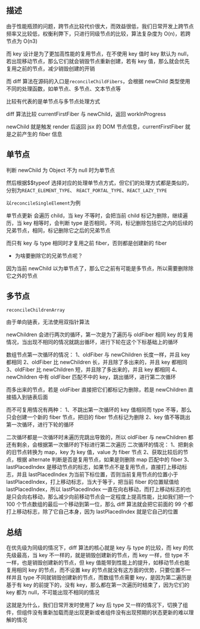 ## 描述

由于性能瓶颈的问题，跨节点比较代价很大，而效益很低，我们日常开发上跨节点频率又比较低，权衡利弊下，只进行同级节点的比较，算法复杂度为 O(n)，若跨节点为 O(n3)

而 key 设计是为了更加高性能的复用节点，在不使用 key 值时 key 默认为 null，若出现移动节点，那么它们就会销毁节点重新创建，若有 key 值，那么就会优先复用之前的节点，减少销毁创建的开销

而 diff 算法在源码的入口是`reconcileChildFibers`，会根据 newChild 类型使用不同的处理函数，如单节点、多节点、文本节点等

比较有代表的是单节点与多节点处理方式

diff 算法比较 currentFirstFiber 与 newChild，返回 workInProgress

newChild 就是触发 render 后返回 jsx 的 DOM 节点信息，currentFirstFiber 就是之前产生的 fiber 信息

## 单节点

判断 newChild 为 Object 不为 null 时为单节点

然后根据$$typeof 选择对应的处理单节点方式，但它们的处理方式都是类似的，分别为`REACT_ELEMENT_TYPE`、 `REACT_PORTAL_TYPE`、`REACT_LAZY_TYPE`

以`reconcileSingleElement`为例

单节点更新 会遍历 child，当 key 不等时，会把当前 child 标记为删除，继续遍历，当 key 相等时，会判断 type 是否相同，不同，标记删除包括它之内的后续的兄弟节点，相同，标记删除它之后的兄弟节点

而只有 key 与 type 相同时才复用之前 fiber，否则都是创建新的 fiber

- 为啥要删除它的兄弟节点呢？

因为当前 newChild 以为单节点了，那么它之前有可能是多节点，所以需要删除除它之外的节点

## 多节点

`reconcileChildrenArray`

由于单向链表，无法使用双指针算法

newChildren 会进行两次的循环，第一次是为了遍历与 oldFiber 相同 key 的复用情况，当出现不相同的情况就跳出循环，进行下轮在这个下标基础上的循环

数组节点第一次循环的情况：
1、oldFiber 与 newChildren 长度一样，并且 key 都相同
2、oldFiber 比 newChildren 长，并且除了多出来的，并且 key 都相同
3、oldFiber 比 newChildren 短，并且除了多出来的，并且 key 都相同
4、newChildren 中有 oldFiber 匹配不中的 key，跳出循环，进行第二次循环

而多出来的节点，若是 oldFiber 直接把它们都标记为删除，若是 newChildren 直接插入到链表后面

而不可复用情况有两种：
1、不跳出第一次循环的 key 值相同而 type 不等，那么只会创建一个新的 fiber 节点，把旧的 fiber 节点标记为删除
2、key 值不等跳出第一次循环，进行下轮的循环

二次循环都是一次循环时未遍历完跳出导致的，所以 oldFiber 与 newChildren 都还有剩余，会根据第一次循环的下标进行第二次遍历
二次循环的情况：
1、把剩余的旧节点转换为 map，key 为 key 值，value 为 fiber 节点
2、获取比较后的节点，根据 alternate 判断是否是复用节点，如果是则删除 map 匹配中的 fiber
3、lastPlacedIndex 是移动节点的标志，如果节点不是复用节点，直接打上移动标志，并且 lastPlacedIndex 为当前下标位置，否则当前复用节点的位置小于 lastPlacedIndex，打上移动标志，当大于等于，把当前 fiber 的位置赋值给 lastPlacedIndex，所以 lastPlacedIndex 一直在向右移动，而打上移动标志的也是只会向右移动，那么减少向前移动节点会一定程度上提高性能，比如我们把一个 100 个节点数组的最后一个移动到第一位，那么 diff 算法就会把它前面的 99 个都打上移动标志，除了它自己本身，因为 lastPlacedIndex 就是它自己的位置

## 总结

在优先级为同级的情况下，diff 算法的核心就是 key 与 type 的比较，而 key 的优先级最高，当 key 不一样的，就是销毁创建新的节点，而 key 一样，但 type 不一样，也是销毁创建新的节点，但 key 值能带到性能上的提升，如移动节点也能复用相同 key 的节点，而不设置 key 的节点就没有这方面的优势，只要位置不一样并且 type 不同就销毁创建新的节点，而数组节点需要 key，是因为第二遍历是基于有 key 的前提下的，没有 key，那么都在第一次遍历时结束了，因为它们的 key 都为 null，不可能出现不相同的情况

这就是为什么，我们日常开发时使用了 key 后 type 又一样的情况下，切换了组件，但组件没有重新加载而是出现更新或者组件没有出现预期的状态更新的难以理解的情况
